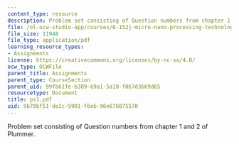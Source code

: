 ```yaml
---
content_type: resource
description: Problem set consisting of Question numbers from chapter 1 and 2 of Plummer.
file: /ol-ocw-studio-app/courses/6-152j-micro-nano-processing-technology-fall-2005/9b70bf51de2c5901f6eb96e676075570_ps1.pdf
file_size: 11948
file_type: application/pdf
learning_resource_types:
- Assignments
license: https://creativecommons.org/licenses/by-nc-sa/4.0/
ocw_type: OCWFile
parent_title: Assignments
parent_type: CourseSection
parent_uid: 99fb61fe-b389-69a1-5a10-f0b7d3669d65
resourcetype: Document
title: ps1.pdf
uid: 9b70bf51-de2c-5901-f6eb-96e676075570
---
```

Problem set consisting of Question numbers from chapter 1 and 2 of Plummer.